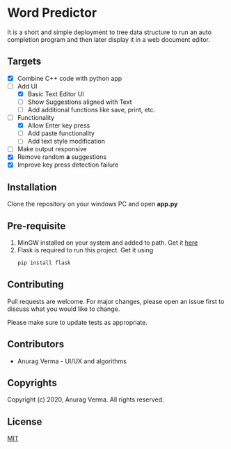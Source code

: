 # Word Predictor

It is a short and simple deployment to tree data structure to run an auto completion program and then later display it in a web document editor.  

## Targets

- [x] Combine C++ code with python app
- [ ] Add UI
    - [x] Basic Text Editor UI
    - [ ] Show Suggestions aligned with Text
    - [ ] Add additional functions like save, print, etc.
- [ ] Functionality
    - [x] Allow Enter key press
    - [ ] Add paste functionality
    - [ ] Add text style modification
- [ ] Make output responsive
- [x] Remove random **a** suggestions
- [x] Improve key press detection failure

## Installation

Clone the repository on your windows PC and open **app.py**

## Pre-requisite 

1. MinGW installed on your system and added to path. Get it [here](http://www.mingw.org/ "MinGW")
2. Flask is required to run this project. Get it using
    ```bash
    pip install flask
    ```


## Contributing
Pull requests are welcome. For major changes, please open an issue first to discuss what you would like to change.

Please make sure to update tests as appropriate.

## Contributors

 - Anurag Verma - UI/UX and algorithms

## Copyrights

Copyright (c) 2020, Anurag Verma. All rights reserved.

## License
[MIT](https://choosealicense.com/licenses/mit/)

